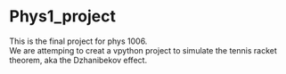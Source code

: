 # Phys1_project
This is the final project for phys 1006.<br>
We are attemping to creat a vpython project to simulate the tennis racket theorem, aka the Dzhanibekov effect.
